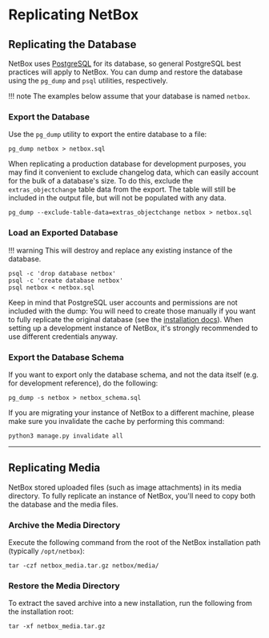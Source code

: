 # Replicating NetBox

## Replicating the Database

NetBox uses [PostgreSQL](https://www.postgresql.org/) for its database, so general PostgreSQL best practices will apply to NetBox. You can dump and restore the database using the `pg_dump` and `psql` utilities, respectively.

!!! note
    The examples below assume that your database is named `netbox`.

### Export the Database

Use the `pg_dump` utility to export the entire database to a file:

```no-highlight
pg_dump netbox > netbox.sql
```

When replicating a production database for development purposes, you may find it convenient to exclude changelog data, which can easily account for the bulk of a database's size. To do this, exclude the `extras_objectchange` table data from the export. The table will still be included in the output file, but will not be populated with any data.

```no-highlight
pg_dump --exclude-table-data=extras_objectchange netbox > netbox.sql
```

### Load an Exported Database

!!! warning
    This will destroy and replace any existing instance of the database.

```no-highlight
psql -c 'drop database netbox'
psql -c 'create database netbox'
psql netbox < netbox.sql
```

Keep in mind that PostgreSQL user accounts and permissions are not included with the dump: You will need to create those manually if you want to fully replicate the original database (see the [installation docs](../installation/1-postgresql.md)). When setting up a development instance of NetBox, it's strongly recommended to use different credentials anyway.

### Export the Database Schema

If you want to export only the database schema, and not the data itself (e.g. for development reference), do the following:

```no-highlight
pg_dump -s netbox > netbox_schema.sql
```
If you are migrating your instance of NetBox to a different machine, please make sure you invalidate the cache by performing this command:

```no-highlight
python3 manage.py invalidate all
```

---

## Replicating Media

NetBox stored uploaded files (such as image attachments) in its media directory. To fully replicate an instance of NetBox, you'll need to copy both the database and the media files.

### Archive the Media Directory

Execute the following command from the root of the NetBox installation path (typically `/opt/netbox`):

```no-highlight
tar -czf netbox_media.tar.gz netbox/media/
```

### Restore the Media Directory

To extract the saved archive into a new installation, run the following from the installation root:

```no-highlight
tar -xf netbox_media.tar.gz
```
